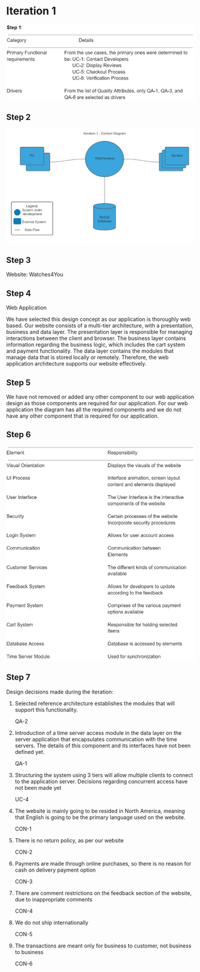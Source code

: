 # Iteration 1

![alt text](https://github.com/camerondaize10/FinalProjectReport/blob/main/Iteration%201/Misc/step%201.PNG)

## Step 2

![alt text](https://github.com/camerondaize10/FinalProjectReport/blob/main/Iteration%201/Context%20Diagram.png)

## Step 3

Website: Watches4You

## Step 4

Web Application

We have selected this design concept as our application is thoroughly web based. Our website consists of a multi-tier architecture, with a presentation, business and data layer. The presentation layer is responsible for managing interactions between the client and browser. The business layer contains information regarding the business logic, which includes the cart system and payment functionality. The data layer contains the modules that manage data that is stored locally or remotely. Therefore, the web application architecture supports our website effectively. 

## Step 5

We have not removed or added any other component to our web application design as those components are required for our application. For our web application the diagram has all the required components and we do not have any other component that is required for our application.

## Step 6

![alt text](https://github.com/camerondaize10/FinalProjectReport/blob/main/Iteration%201/Misc/step%206.PNG)

## Step 7

Design decisions made during the iteration: 

1. Selected reference architecture establishes the modules that will support this functionality. 

	QA-2 

2. Introduction of a time server access module in the data layer on the server application that encapsulates communication with the time servers. The details of this component and its interfaces have not been defined yet.

	QA-1

3. Structuring the system using 3 tiers will allow multiple clients to connect to the application server. Decisions regarding concurrent access have not been made yet

	UC-4

4. The website is mainly going to be resided in North America, meaning that English is going to be the primary language used on the website. 

	CON-1 

5. There is no return policy, as per our website 

	CON-2

6. Payments are made through online purchases, so there is no reason for cash on delivery payment option 

	CON-3

7. There are comment restrictions on the feedback section of the website, due to inappropriate comments 

	CON-4

8. We do not ship internationally

	CON-5

9. The transactions are meant only for business to customer, not business to business 

	CON-6
